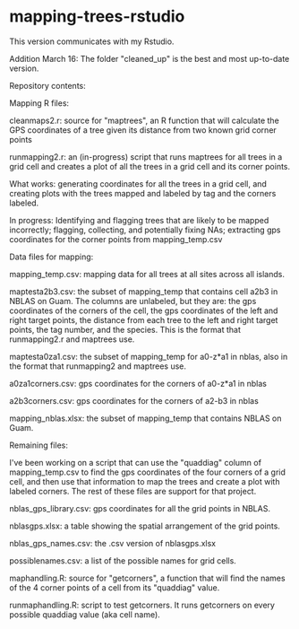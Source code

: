 # mapping-trees-rstudio
This version communicates with my Rstudio.

Addition March 16: The folder "cleaned_up" is the best and most up-to-date version. 

Repository contents: 

Mapping R files:

cleanmaps2.r: source for "maptrees", an R function that will calculate the GPS coordinates of a tree given its distance from two known grid corner points

runmapping2.r: an (in-progress) script that runs maptrees for all trees in a grid cell and creates a plot of all the trees in a grid cell and its corner points. 

What works: generating coordinates for all the trees in a grid cell, and creating plots with the trees mapped and labeled by tag and the corners labeled.

In progress: Identifying and flagging trees that are likely to be mapped incorrectly; flagging, collecting, and potentially fixing NAs; extracting gps coordinates for the corner points from mapping_temp.csv


Data files for mapping: 

mapping_temp.csv: mapping data for all trees at all sites across all islands.

maptesta2b3.csv: the subset of mapping_temp that contains cell a2b3 in NBLAS on Guam. The columns are unlabeled, but they are: the gps coordinates of the corners of the cell, the gps coordinates of the left and right target points, the distance from each tree to the left and right target points, the tag number, and the species. This is the format that runmapping2.r and maptrees use. 

maptesta0za1.csv: the subset of mapping_temp for a0-z*a1 in nblas, also in the format that runmapping2 and maptrees use.

a0za1corners.csv: gps coordinates for the corners of a0-z*a1 in nblas

a2b3corners.csv: gps coordinates for the corners of a2-b3 in nblas

mapping_nblas.xlsx: the subset of mapping_temp that contains NBLAS on Guam. 

Remaining files:

I've been working on a script that can use the "quaddiag" column of mapping_temp.csv to find the gps coordinates of the four corners of a grid cell, and then use that information to map the trees and create a plot with labeled corners. The rest of these files are support for that project. 

nblas_gps_library.csv: gps coordinates for all the grid points in NBLAS.

nblasgps.xlsx: a table showing the spatial arrangement of the grid points. 

nblas_gps_names.csv: the .csv version of nblasgps.xlsx

possiblenames.csv: a list of the possible names for grid cells.

maphandling.R: source for "getcorners", a function that will find the names of the 4 corner points of a cell from its "quaddiag" value.

runmaphandling.R: script to test getcorners. It runs getcorners on every possible quaddiag value (aka cell name). 
